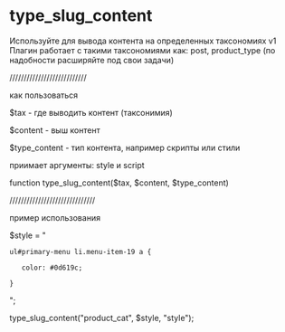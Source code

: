 # type_slug_content
Используйте для вывода контента на определенных таксономиях 
v1
Плагин работает с такими таксономиями как: post, product_type (по надобности расширяйте под свои задачи)

///////////////////////////

как пользоваться

$tax - где выводить контент (таксонимия) 

$content - выш контент 

$type_content - тип контента, например скрипты или стили 

приимает аргументы: style и script 

function type_slug_content($tax, $content, $type_content)

//////////////////////////////

пример использования

$style = "

    ul#primary-menu li.menu-item-19 a {

       color: #0d619c;

    }

";

type_slug_content("product_cat", $style, "style");

